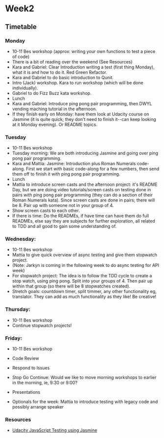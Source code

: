 # Week2

## Timetable

### Monday

* 10-11 Bes workshop (approx: writing your own functions to test a piece of code) 
* There is a bit of reading over the weekend (See Resources) 
* Kara and Gabriel: Clear Introduction writing a test (first thing Monday), what it is and how to do it. Red Green Refactor.
* Kara and Gabriel to do basic introduction to Qunit.
* Intro (Jack) workshop. Kara to run workshop (which will be done individually). 
* Gabriel to do Fizz Buzz kata workshop.
* Lunch
* Kara and Gabriel: Introduce ping pong pair programming, then DWYL vending maching tutorial in the afternoon.
* If they finish early on Monday: have them look at Udacity course on Jasmine (it is quite quick; they don't need to finish it--can keep looking at it Monday evening).  Or README topics.

### Tuesday 

* 10-11 Bes workshop
* Tuesday morning: We are both introducing Jasmine and going over ping pong pair programming.
* Kara and Mattia: Jasmine: Introduction plus Roman Numerals code-along.  First we start with basic code-along for a few numbers, then send them off to finish it with ping pong pair programming.
* Lunch
* Mattia to introduce screen casts and the afternoon project: it's README Day, but we are doing video tutorials/screen casts on testing done in pairs with ping pong pair programming (they can do a section of their Roman Numerals kata).  Since screen casts are done in pairs; there will be 8.  Pair up with someone not in your group of 4. 
* Show screen casts to each other.
* If there is time: Do the READMEs, if have time can have them do full READMEs, else say they are subjects for further exploration, all related to TDD and all good to gain some understanding of.

### Wednesday:

* 10-11 Bes workshop
* Mattia to give quick overview of async testing and give them stopwatch project.
* (Note: Jarkyn is coming in the following week to do async testing for API week)
* For stopwatch project: The idea is to follow the TDD cycle to create a stop watch, using ping pong. Split into your groups of 4. Then pair up within that group (so there will be 8 stopwatches created).
* Stretch goals: countdown timer, split timmer, any other functionality eg, translator. They can add as much functionality as they like! Be creative!

### Thursday:
* 10-11 Bes workshop
* Continue stopwatch projects!

### Friday:
* 10-11 Bes workshop
* Code Review
* Respond to Issues
* Stop Go Continue: Would we like to move morning workshops to earlier in the morning, ie, 9:30 or 9:00?
* Presentations


* Optionals for the week: Mattia to introduce testing with legacy code and possibly arrange speaker 



### Resources
* [Udacity JavaScript Testing using Jasmine](https://www.udacity.com/course/javascript-testing--ud549)
